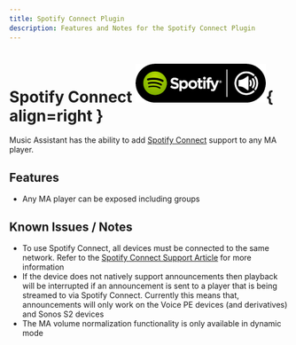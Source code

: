 ```yaml
---
title: Spotify Connect Plugin
description: Features and Notes for the Spotify Connect Plugin
---
```


# Spotify Connect ![Preview image](../assets/icons/spotify-connect-icon.png){ align=right }

Music Assistant has the ability to add [Spotify Connect](https://connect.spotify.com/) support to any MA player.

## Features

- Any MA player can be exposed including groups

## Known Issues / Notes

- To use Spotify Connect, all devices must be connected to the same network. Refer to the [Spotify Connect Support Article](https://support.spotify.com/en/article/spotify-connect/) for more information
- If the device does not natively support announcements then playback will be interrupted if an announcement is sent to a player that is being streamed to via Spotify Connect. Currently this means that, announcements will only work on the Voice PE devices (and derivatives) and Sonos S2 devices
- The MA volume normalization functionality is only available in dynamic mode
